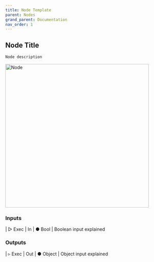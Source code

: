 ```yaml
---
title: Node Template
parent: Nodes
grand_parent: Documentation
nav_order: 1
---
```


## Node Title

```markdown
Node description
```

<img src="https://cdn.discordapp.com/attachments/875515865540472842/959110032589467778/unknown.png" alt="Node" width="448"/>

### Inputs

| ▷ Exec | In
| ● Bool | Boolean input explained

### Outputs

| ▹ Exec | Out
| ● Object | Object input explained
